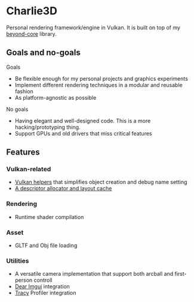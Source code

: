 # Charlie3D

Personal rendering framework/engine in Vulkan. It is built on top of
my [beyond-core](https://github.com/Beyond-Engine/Core) library.

## Goals and no-goals

Goals

- Be flexible enough for my personal projects and graphics experiments
- Implement different rendering techniques in a modular and reusable fashion
- As platform-agnostic as possible

No goals

- Having elegant and well-designed code. This is a more hacking/prototyping thing.
- Support GPUs and old drivers that miss critical features

## Features

### Vulkan-related

- [Vulkan helpers](src/renderer/vulkan_helpers) that simplifies object creation and debug name setting
- [A descriptor allocator and layout cache](src/renderer/vulkan_helpers/descriptor_utils.hpp)

### Rendering

- Runtime shader compilation

### Asset

- GLTF and Obj file loading

### Utilities

- A versatile camera implementation that support both arcball and first-person controll
- [Dear Imgui](https://github.com/ocornut/imgui) integration
- [Tracy](https://github.com/wolfpld/tracy) Profiler integration
